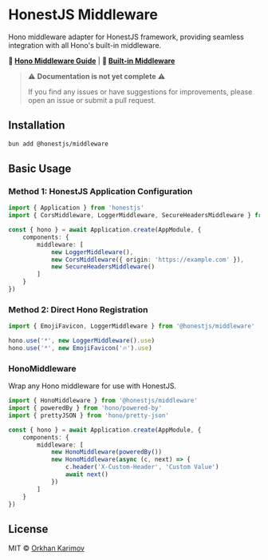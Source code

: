 # HonestJS Middleware

Hono middleware adapter for HonestJS framework, providing seamless integration with all Hono's built-in middleware.

**📖 [Hono Middleware Guide](https://hono.dev/docs/guides/middleware)** | **🔧
[Built-in Middleware](https://hono.dev/docs/middleware/builtin/basic-auth)**

> ⚠️ **Documentation is not yet complete** ⚠️
>
> If you find any issues or have suggestions for improvements, please open an issue or submit a pull request.

## Installation

```bash
bun add @honestjs/middleware
```

## Basic Usage

### Method 1: HonestJS Application Configuration

```typescript
import { Application } from 'honestjs'
import { CorsMiddleware, LoggerMiddleware, SecureHeadersMiddleware } from '@honestjs/middleware'

const { hono } = await Application.create(AppModule, {
	components: {
		middleware: [
			new LoggerMiddleware(),
			new CorsMiddleware({ origin: 'https://example.com' }),
			new SecureHeadersMiddleware()
		]
	}
})
```

### Method 2: Direct Hono Registration

```typescript
import { EmojiFavicon, LoggerMiddleware } from '@honestjs/middleware'

hono.use('*', new LoggerMiddleware().use)
hono.use('*', new EmojiFavicon('🔥').use)
```

### HonoMiddleware

Wrap any Hono middleware for use with HonestJS.

```typescript
import { HonoMiddleware } from '@honestjs/middleware'
import { poweredBy } from 'hono/powered-by'
import { prettyJSON } from 'hono/pretty-json'

const { hono } = await Application.create(AppModule, {
	components: {
		middleware: [
			new HonoMiddleware(poweredBy())
			new HonoMiddleware(async (c, next) => {
				c.header('X-Custom-Header', 'Custom Value')
				await next()
			})
		]
	}
})
```

## License

MIT © [Orkhan Karimov](https://github.com/kerimovok)
